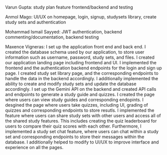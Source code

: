 Varun Gupta: study plan feature frontend/backend and testing

Anmol Mago: UI/UX on homepage, login, signup, studysets library, create study sets and authentication

Mohammad Ismail Sayyed: JWT authentication, backend commenting/documentation, backend testing

Maxence Vigneras: I set up the application front end and back end. I created the database schema used by our application, to store user information such as username, password, study sets, and files. I created our application landing page including frontend and UI. I implemented the frontend and the authentication backend endpoints for the login and sign up page. I created study set library page, and the corresponding endpoints to handle the data in the backend accordingly. I additionally implemented the ability to create and modify study sets and update the database accordingly. I set up the Gemini API on the backend and created API calls and endpoints to generate a study guide and quizzes. I created the page where users can view study guides and corresponding endopints. I desgined the page where users take quizzes, including UI, grading of quizzes and corresponding endpoints to store resutls. I implemented the feature where users can share study sets with other users and access all of the shared study features. This includes creating the quiz leaderboard for users to compare their quiz scores with each other. Furthermore, I implemented a study set chat feature, where users can chat within a study set and corresponding endpoints to store their messages within the database. I additionally helped to modify to UI/UX to improve interface and experience on all the pages.
